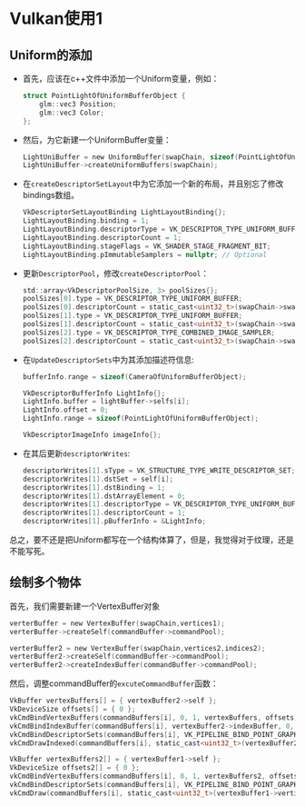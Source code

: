 # Vulkan使用1



## Uniform的添加

- 首先，应该在c++文件中添加一个Uniform变量，例如：

    ```c
    struct PointLightOfUniformBufferObject {
        glm::vec3 Position;
        glm::vec3 Color;
    };
    ```

- 然后，为它新建一个UniformBuffer变量：

    ```c
    LightUniBuffer = new UniformBuffer(swapChain, sizeof(PointLightOfUniformBufferObject));
    LightUniBuffer->createUniformBuffers(swapChain);
    ```

- 在`createDescriptorSetLayout`中为它添加一个新的布局，并且别忘了修改bindings数组。

    ```c
    VkDescriptorSetLayoutBinding LightLayoutBinding{};
    LightLayoutBinding.binding = 1;
    LightLayoutBinding.descriptorType = VK_DESCRIPTOR_TYPE_UNIFORM_BUFFER;
    LightLayoutBinding.descriptorCount = 1;
    LightLayoutBinding.stageFlags = VK_SHADER_STAGE_FRAGMENT_BIT;
    LightLayoutBinding.pImmutableSamplers = nullptr; // Optional
    ```

- 更新`DescriptorPool`，修改`createDescriptorPool`：

    ```c
    std::array<VkDescriptorPoolSize, 3> poolSizes{};
    poolSizes[0].type = VK_DESCRIPTOR_TYPE_UNIFORM_BUFFER;
    poolSizes[0].descriptorCount = static_cast<uint32_t>(swapChain->swapChainImages.size());
    poolSizes[1].type = VK_DESCRIPTOR_TYPE_UNIFORM_BUFFER;
    poolSizes[1].descriptorCount = static_cast<uint32_t>(swapChain->swapChainImages.size());
    poolSizes[2].type = VK_DESCRIPTOR_TYPE_COMBINED_IMAGE_SAMPLER;
    poolSizes[2].descriptorCount = static_cast<uint32_t>(swapChain->swapChainImages.size());
    ```

- 在`UpdateDescriptorSets`中为其添加描述符信息:

    ```c
    bufferInfo.range = sizeof(CameraOfUniformBufferObject);
    
    VkDescriptorBufferInfo LightInfo{};
    LightInfo.buffer = lightBuffer->selfs[i];
    LightInfo.offset = 0;
    LightInfo.range = sizeof(PointLightOfUniformBufferObject);
    
    VkDescriptorImageInfo imageInfo{};
    ```

- 在其后更新`descriptorWrites`:

    ```c
    descriptorWrites[1].sType = VK_STRUCTURE_TYPE_WRITE_DESCRIPTOR_SET;
    descriptorWrites[1].dstSet = self[i];
    descriptorWrites[1].dstBinding = 1;
    descriptorWrites[1].dstArrayElement = 0;
    descriptorWrites[1].descriptorType = VK_DESCRIPTOR_TYPE_UNIFORM_BUFFER;
    descriptorWrites[1].descriptorCount = 1;
    descriptorWrites[1].pBufferInfo = &LightInfo;
    ```

总之，要不还是把Uniform都写在一个结构体算了，但是，我觉得对于纹理，还是不能写死。



## 绘制多个物体

首先，我们需要新建一个VertexBuffer对象

```c
verterBuffer = new VertexBuffer(swapChain,vertices1);
verterBuffer->createSelf(commandBuffer->commandPool);

verterBuffer2 = new VertexBuffer(swapChain,vertices2,indices2);
verterBuffer2->createSelf(commandBuffer->commandPool);
verterBuffer2->createIndexBuffer(commandBuffer->commandPool);
```

然后，调整commandBuffer的`excuteCommandBuffer`函数：

```c
VkBuffer vertexBuffers[] = { vertexBuffer2->self };
VkDeviceSize offsets[] = { 0 };
vkCmdBindVertexBuffers(commandBuffers[i], 0, 1, vertexBuffers, offsets);
vkCmdBindIndexBuffer(commandBuffers[i], vertexBuffer2->indexBuffer, 0, VK_INDEX_TYPE_UINT16);
vkCmdBindDescriptorSets(commandBuffers[i], VK_PIPELINE_BIND_POINT_GRAPHICS, graphicsPipeline->pipelineLayout, 0, 1, &descriptorSets[i], 0, nullptr);
vkCmdDrawIndexed(commandBuffers[i], static_cast<uint32_t>(vertexBuffer2->indices.size()), 1, 0, 0, 0);

VkBuffer vertexBuffers2[] = { vertexBuffer1->self };
VkDeviceSize offsets2[] = { 0 };
vkCmdBindVertexBuffers(commandBuffers[i], 0, 1, vertexBuffers2, offsets2);
vkCmdBindDescriptorSets(commandBuffers[i], VK_PIPELINE_BIND_POINT_GRAPHICS, graphicsPipeline->pipelineLayout, 0, 1, &descriptorSets[i], 0, nullptr);
vkCmdDraw(commandBuffers[i], static_cast<uint32_t>(vertexBuffer1->vertices.size()), 1, 0, 0);
```



